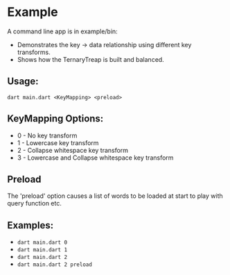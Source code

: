 # Example
A command line app is in example/bin:

* Demonstrates the key -> data relationship using different key transforms.
* Shows how the TernaryTreap is built and balanced.

## Usage:
`dart main.dart <KeyMapping> <preload>`

## KeyMapping Options:
* 0 - No key transform
* 1 - Lowercase key transform
* 2 - Collapse whitespace key transform
* 3 - Lowercase and Collapse whitespace key transform

## Preload
The 'preload' option causes a list of words to be loaded at start to play with query function etc.

## Examples:

* `dart main.dart 0`
* `dart main.dart 1`
* `dart main.dart 2`
* `dart main.dart 2 preload`


